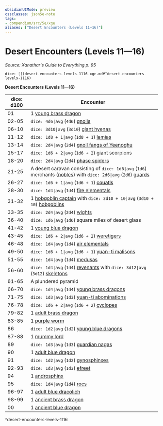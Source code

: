 ```yaml
---
obsidianUIMode: preview
cssclasses: json5e-note
tags:
- compendium/src/5e/xge
aliases: ["Desert Encounters (Levels 11—16)"]
---
```

# Desert Encounters (Levels 11—16)
*Source: Xanathar's Guide to Everything p. 95* 

`dice: [](desert-encounters-levels-1116-xge.md#^desert-encounters-levels-1116)`

**Desert Encounters (Levels 11—16)**

| dice: d100 | Encounter |
|------------|-----------|
| 01 | 1 [young brass dragon](4-Resources/Compendium/bestiary/dragon/young-brass-dragon.md) |
| 02-05 | `dice: 4d6\|avg` (`4d6`) [gnolls](4-Resources/Compendium/bestiary/humanoid/gnoll.md) |
| 06-10 | `dice: 3d10\|avg` (`3d10`) [giant hyenas](4-Resources/Compendium/bestiary/beast/giant-hyena.md) |
| 11-12 | `dice: 1d8 + 1\|avg` (`1d8 + 1`) [lamias](4-Resources/Compendium/bestiary/monstrosity/lamia.md) |
| 13-14 | `dice: 2d4\|avg` (`2d4`) [gnoll fangs of Yeenoghu](4-Resources/Compendium/bestiary/fiend/gnoll-fang-of-yeenoghu.md) |
| 15-17 | `dice: 1d6 + 2\|avg` (`1d6 + 2`) [giant scorpions](4-Resources/Compendium/bestiary/beast/giant-scorpion.md) |
| 18-20 | `dice: 2d4\|avg` (`2d4`) [phase spiders](4-Resources/Compendium/bestiary/monstrosity/phase-spider.md) |
| 21-25 | A desert caravan consisting of `dice: 1d6\|avg` (`1d6`) merchants ([nobles](4-Resources/Compendium/bestiary/humanoid/noble.md)) with `dice: 2d6\|avg` (`2d6`) [guards](4-Resources/Compendium/bestiary/humanoid/guard.md) |
| 26-27 | `dice: 1d6 + 1\|avg` (`1d6 + 1`) [couatls](4-Resources/Compendium/bestiary/celestial/couatl.md) |
| 28-30 | `dice: 1d4\|avg` (`1d4`) [fire elementals](4-Resources/Compendium/bestiary/elemental/fire-elemental.md) |
| 31-32 | 1 [hobgoblin captain](4-Resources/Compendium/bestiary/humanoid/hobgoblin-captain.md) with `dice: 3d10 + 10\|avg` (`3d10 + 10`) [hobgoblins](4-Resources/Compendium/bestiary/humanoid/hobgoblin.md) |
| 33-35 | `dice: 2d4\|avg` (`2d4`) [wights](4-Resources/Compendium/bestiary/undead/wight.md) |
| 36-40 | `dice: 1d6\|avg` (`1d6`) square miles of desert glass |
| 41-42 | 1 [young blue dragon](4-Resources/Compendium/bestiary/dragon/young-blue-dragon.md) |
| 43-45 | `dice: 1d6 + 2\|avg` (`1d6 + 2`) [weretigers](4-Resources/Compendium/bestiary/humanoid/weretiger.md) |
| 46-48 | `dice: 1d4\|avg` (`1d4`) [air elementals](4-Resources/Compendium/bestiary/elemental/air-elemental.md) |
| 49-50 | `dice: 1d6 + 1\|avg` (`1d6 + 1`) [yuan-ti malisons](4-Resources/Compendium/bestiary/monstrosity/yuan-ti-malison-type-1.md) |
| 51-55 | `dice: 1d4\|avg` (`1d4`) [medusas](4-Resources/Compendium/bestiary/monstrosity/medusa.md) |
| 56-60 | `dice: 1d4\|avg` (`1d4`) [revenants](4-Resources/Compendium/bestiary/undead/revenant.md) with `dice: 3d12\|avg` (`3d12`) [skeletons](4-Resources/Compendium/bestiary/undead/skeleton.md) |
| 61-65 | A plundered pyramid |
| 66-70 | `dice: 1d4\|avg` (`1d4`) [young brass dragons](4-Resources/Compendium/bestiary/dragon/young-brass-dragon.md) |
| 71-75 | `dice: 1d3\|avg` (`1d3`) [yuan-ti abominations](4-Resources/Compendium/bestiary/monstrosity/yuan-ti-abomination.md) |
| 76-78 | `dice: 1d6 + 2\|avg` (`1d6 + 2`) [cyclopes](4-Resources/Compendium/bestiary/giant/cyclops.md) |
| 79-82 | 1 [adult brass dragon](4-Resources/Compendium/bestiary/dragon/adult-brass-dragon.md) |
| 83-85 | 1 [purple worm](4-Resources/Compendium/bestiary/monstrosity/purple-worm.md) |
| 86 | `dice: 1d2\|avg` (`1d2`) [young blue dragons](4-Resources/Compendium/bestiary/dragon/young-blue-dragon.md) |
| 87-88 | 1 [mummy lord](4-Resources/Compendium/bestiary/undead/mummy-lord.md) |
| 89 | `dice: 1d3\|avg` (`1d3`) [guardian nagas](4-Resources/Compendium/bestiary/monstrosity/guardian-naga.md) |
| 90 | 1 [adult blue dragon](4-Resources/Compendium/bestiary/dragon/adult-blue-dragon.md) |
| 91 | `dice: 1d2\|avg` (`1d2`) [gynosphinxes](4-Resources/Compendium/bestiary/monstrosity/gynosphinx.md) |
| 92-93 | `dice: 1d3\|avg` (`1d3`) [efreet](4-Resources/Compendium/bestiary/elemental/efreeti.md) |
| 94 | 1 [androsphinx](4-Resources/Compendium/bestiary/monstrosity/androsphinx.md) |
| 95 | `dice: 1d4\|avg` (`1d4`) [rocs](4-Resources/Compendium/bestiary/monstrosity/roc.md) |
| 96-97 | 1 [adult blue dracolich](4-Resources/Compendium/bestiary/undead/adult-blue-dracolich.md) |
| 98-99 | 1 [ancient brass dragon](4-Resources/Compendium/bestiary/dragon/ancient-brass-dragon.md) |
| 00 | 1 [ancient blue dragon](4-Resources/Compendium/bestiary/dragon/ancient-blue-dragon.md) |
^desert-encounters-levels-1116